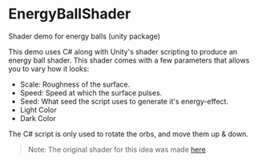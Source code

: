 # EnergyBallShader
Shader demo for energy balls (unity package)

This demo uses C# along with Unity's shader scripting to produce an energy ball shader.
This shader comes with a few parameters that allows you to vary how it looks:

* Scale: Roughness of the surface.
* Speed: Speed at which the surface pulses.
* Seed: What seed the script uses to generate it's energy-effect.
* Light Color
* Dark Color

The C# script is only used to rotate the orbs, and move them up & down.

> Note: The original shader for this idea was made [here](https://www.udemy.com/course/learn-unity-shaders-from-scratch/)
